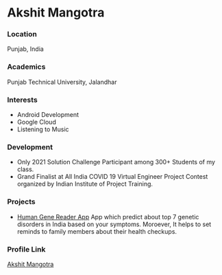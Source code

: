 # Akshit Mangotra

### Location

Punjab, India

### Academics

Punjab Technical University, Jalandhar

### Interests

- Android Development
- Google Cloud
- Listening to Music

### Development

- Only 2021 Solution Challenge Participant among 300+ Students of my class.
- Grand Finalist at All India COVID 19 Virtual Engineer Project Contest organized by Indian Institute of Project Training.

### Projects

- [Human Gene Reader App](https://github.com/Akshit6828/Traverse-Indoor) App which predict about top 7 genetic disorders in India based on your symptoms. Moroever, It helps to set reminds to family members about their health checkups.

### Profile Link

[Akshit Mangotra](https://github.com/Akshit6828)